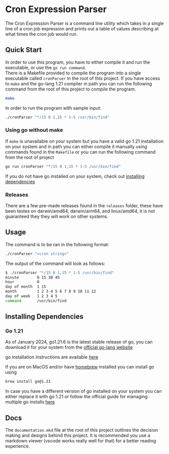 # Cron Expression Parser

The Cron Expression Parser is a command line utility which takes in a single 
line of a cron job expression and prints out a table of values describing 
at what times the cron job would run.

## Quick Start
In order to use this program, you have to either compile it and run the 
executable, or use the `go run command`.  
There is a Makefile provided to compile the program into a single 
executable called `cronParser` in the root of this project. If you have access 
to `make` and the go-lang 1.21 compiler in path you can run the following 
command from the root of this project to compile the program.
```bash
make
```
In order to run the program with sample input:
```bash
./cronParser "*/15 0 1,15 * 1-5 /usr/bin/find"
```

### Using go without make

If `make` is unavailable on your system but you have a valid go 1.21 
installation on your system and in path you can either compile it manually 
using commands found in the `Makefile` or you can run the following command 
from the root of project

```bash
go run cronParser "*/15 0 1,15 * 1-5 /usr/bin/find"
```

If you do not have go installed on your system, check out 
[installing dependencies](#installing-dependencies)

### Releases

There are a few pre-made releases found in the `releases` folder, these have 
been testes on darwin/amd64, darwin/arm64, and linux/amd64, it is not guaranteed 
they they will work on other systems.

## Usage

The command is to be ran in the following format:

```bash
./cronParser "<cron string>"
```

The output of the command will look as follows:

```bash
$ ./cronParser "*/15 0 1,15 * 1-5 /usr/bin/find"
minute        0 15 30 45
hour          0
day of month  1 15
month         1 2 3 4 5 6 7 8 9 10 11 12
day of week   1 2 3 4 5
command       /usr/bin/find
```

## Installing Dependencies

### Go 1.21
As of January 2024, go1.21.6 is the latest stable release of go, you can 
download it for your system from the [official go-lang website](https://go.dev/dl/)

go installation instructions are available [here](https://go.dev/doc/install)

If you are on MacOS and/or have [homebrew](https://brew.sh) installed you can 
install go using
```bash
brew install go@1.21
```

In case you have a different version of go installed on your system you can 
either replace it with go 1.21 or follow the official guide for managing 
multiple go installs [here](https://go.dev/doc/manage-install)

## Docs
The `documentation.mkd` file at the root of this project outlines the decision 
making and designs behind this project. It is recommended you use a markdown 
viewer (vscode works really well for that) for a better reading experience.
